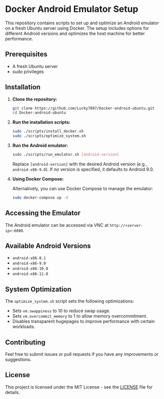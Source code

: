 # Docker Android Emulator Setup

This repository contains scripts to set up and optimize an Android emulator on a fresh Ubuntu server using Docker. The setup includes options for different Android versions and optimizes the host machine for better performance.

## Prerequisites

- A fresh Ubuntu server
- sudo privileges

## Installation

1. **Clone the repository:**

   ```bash
   git clone https://github.com/Lucky7897/Docker-android-ubuntu.git
   cd Docker-android-ubuntu
   ```

2. **Run the installation scripts:**

   ```bash
   sudo ./scripts/install_docker.sh
   sudo ./scripts/optimize_system.sh
   ```

3. **Run the Android emulator:**

   ```bash
   sudo ./scripts/run_emulator.sh [android-version]
   ```

   Replace `[android-version]` with the desired Android version (e.g., `android-x86-9.0`). If no version is specified, it defaults to Android 9.0.

4. **Using Docker Compose:**

   Alternatively, you can use Docker Compose to manage the emulator:

   ```bash
   sudo docker-compose up -d
   ```

## Accessing the Emulator

The Android emulator can be accessed via VNC at `http://<server-ip>:6080`.

## Available Android Versions

- `android-x86-8.1`
- `android-x86-9.0`
- `android-x86-10.0`
- `android-x86-11.0`

## System Optimization

The `optimize_system.sh` script sets the following optimizations:
- Sets `vm.swappiness` to 10 to reduce swap usage.
- Sets `vm.overcommit_memory` to 1 to allow memory overcommitment.
- Disables transparent hugepages to improve performance with certain workloads.

## Contributing

Feel free to submit issues or pull requests if you have any improvements or suggestions.

## License

This project is licensed under the MIT License - see the [LICENSE](LICENSE) file for details.